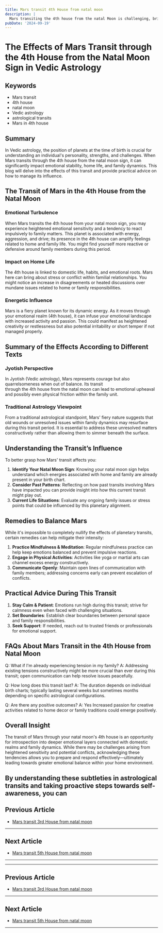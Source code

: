 ```yaml
---
title: Mars transit 4th House from natal moon
description: |
  Mars transiting the 4th house from the natal Moon is challenging, bringing about health issues, particularly related to the stomach, mental distress, and financial losses. The individual may face conflicts at home, potential accidents, and difficulties related to their mother or home.
pubDate: '2024-09-19'
---
```


# The Effects of Mars Transit through the 4th House from the Natal Moon Sign in Vedic Astrology

## Keywords

- Mars transit
- 4th house
- natal moon
- Vedic astrology
- astrological transits
- Mars in 4th house

## Summary

In Vedic astrology, the position of planets at the time of birth is crucial for understanding an individual's personality, strengths, and challenges. When Mars transits through the 4th house from the natal moon sign, it can significantly impact emotional stability, home life, and family dynamics. This blog will delve into the effects of this transit and provide practical advice on how to manage its influence.

## The Transit of Mars in the 4th House from the Natal Moon

### Emotional Turbulence

When Mars transits the 4th house from your natal moon sign, you may experience heightened emotional sensitivity and a tendency to react impulsively to family matters. This planet is associated with energy, aggression, and drive; its presence in the 4th house can amplify feelings related to home and family life. You might find yourself more reactive or defensive around family members during this period.

### Impact on Home Life

The 4th house is linked to domestic life, habits, and emotional roots. Mars here can bring about stress or conflict within familial relationships. You might notice an increase in disagreements or heated discussions over mundane issues related to home or family responsibilities.

### Energetic Influence

Mars is a fiery planet known for its dynamic energy. As it moves through your emotional realm (4th house), it can infuse your emotional landscape with increased activity and passion. This could manifest as heightened creativity or restlessness but also potential irritability or short temper if not managed properly.

## Summary of the Effects According to Different Texts

### Jyotish Perspective

In Jyotish (Vedic astrology), Mars represents courage but also quarrelsomeness when out of balance. Its transit through the 4th house from the natal moon can lead to emotional upheaval and possibly even physical friction within the family unit.

### Traditional Astrology Viewpoint

From a traditional astrological standpoint, Mars' fiery nature suggests that old wounds or unresolved issues within family dynamics may resurface during this transit period. It is essential to address these unresolved matters constructively rather than allowing them to simmer beneath the surface.

## Understanding the Transit’s Influence

To better grasp how Mars' transit affects you:

1. **Identify Your Natal Moon Sign**: Knowing your natal moon sign helps understand which energies associated with home and family are already present in your birth chart.
2. **Consider Past Patterns**: Reflecting on how past transits involving Mars have impacted you can provide insight into how this current transit might play out.
3. **Current Life Situations**: Evaluate any ongoing family issues or stress points that could be influenced by this planetary alignment.

## Remedies to Balance Mars

While it's impossible to completely nullify the effects of planetary transits, certain remedies can help mitigate their intensity:

1. **Practice Mindfulness & Meditation**: Regular mindfulness practice can help keep emotions balanced and prevent impulsive reactions.
2. **Engage in Physical Activities**: Activities like yoga or martial arts can channel excess energy constructively.
3. **Communicate Openly**: Maintain open lines of communication with family members; addressing concerns early can prevent escalation of conflicts.

## Practical Advice During This Transit

1. **Stay Calm & Patient**: Emotions run high during this transit; strive for calmness even when faced with challenging situations.
2. **Set Boundaries**: Establish clear boundaries between personal space and family responsibilities.
3. **Seek Support**: If needed, reach out to trusted friends or professionals for emotional support.

## FAQs About Mars Transit in the 4th House from Natal Moon

Q: What if I'm already experiencing tension in my family?
A: Addressing existing tensions constructively might be more crucial than ever during this transit; open communication can help resolve issues peacefully.

Q: How long does this transit last?
A: The duration depends on individual birth charts; typically lasting several weeks but sometimes months depending on specific astrological configurations.

Q: Are there any positive outcomes?
A: Yes Increased passion for creative activities related to home decor or family traditions could emerge positively.

## Overall Insight

The transit of Mars through your natal moon's 4th house is an opportunity for introspection into deeper emotional layers connected with domestic realms and family dynamics. While there may be challenges arising from heightened sensitivity and potential conflicts, acknowledging these tendencies allows you to prepare and respond effectively—ultimately leading towards greater emotional balance within your home environment.

By understanding these subtleties in astrological transits and taking proactive steps towards self-awareness, you can
---

## Previous Article
- [Mars transit 3rd House from natal moon](200303_Mars_transit_3rd_House_from_natal_moon.md)

---

## Next Article
- [Mars transit 5th House from natal moon](200305_Mars_transit_5th_House_from_natal_moon.md)

---
---

## Previous Article
- [Mars transit 3rd House from natal moon](200303_Mars_transit_3rd_House_from_natal_moon.md)

---

## Next Article
- [Mars transit 5th House from natal moon](200305_Mars_transit_5th_House_from_natal_moon.md)

---
